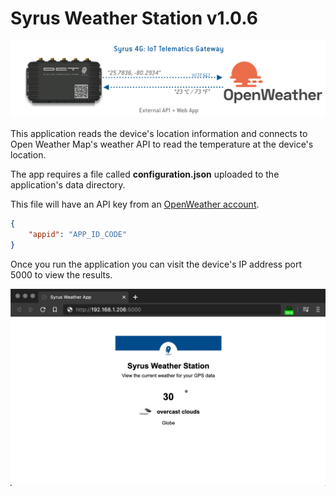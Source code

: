 # Syrus Weather Station v1.0.6

![App Diagram](img/app_diagram.png)

This application reads the device's location information and connects to Open Weather Map's weather API to read the temperature at the device's location.

The app requires a file called **configuration.json** uploaded to the application's data directory. 

This file will have an API key from an [OpenWeather account](https://home.openweathermap.org/api_keys).

```json
{
    "appid": "APP_ID_CODE"
}
```

Once you run the application you can visit the device's IP address port 5000 to view the results.

![Syrus Weather Station](img/weather_station_running.png)
